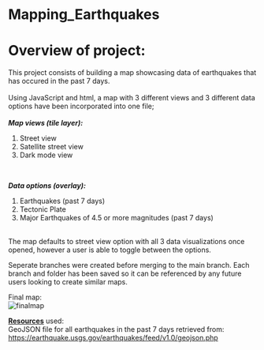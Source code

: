# Mapping_Earthquakes

# Overview of project:

This project consists of building a map showcasing data of earthquakes that has occured in the past 7 days.<br>
<br>
Using JavaScript and html, a map with 3 different views and 3 different data options have been incorporated into one file;<br>
<br>
  ***Map views (tile layer):***<br>
  1.  Street view
  2.  Satellite street view
  3.  Dark mode view
  <br>
  
  ***Data options (overlay):***<br>
  1.  Earthquakes (past 7 days)
  2.  Tectonic Plate
  3.  Major Earthquakes of 4.5 or more magnitudes (past 7 days)
  <br>
The map defaults to street view option with all 3 data visualizations once opened, however a user is able to toggle between the options.<br>

Seperate branches were created before merging to the main branch.  Each branch and folder has been saved so it can be referenced by any future users looking to create similar maps.

Final map:<br>
![finalmap](https://user-images.githubusercontent.com/75437852/112411255-fbd5d000-8cf2-11eb-9d7a-134bfee2c660.png)<br>

**[Resources](https://github.com/taranahassan/Mapping_Earthquakes/tree/main/Resources)** used:<br>
GeoJSON file for all earthquakes in the past 7 days retrieved from: https://earthquake.usgs.gov/earthquakes/feed/v1.0/geojson.php

